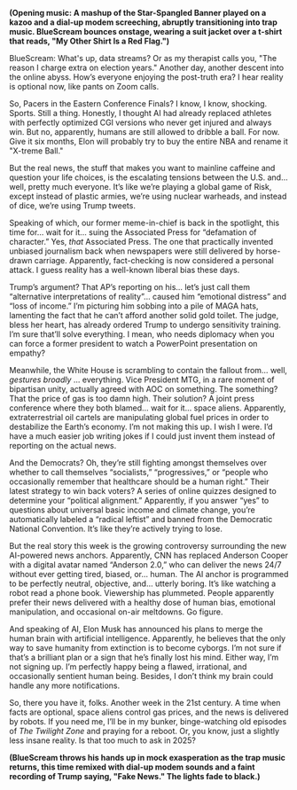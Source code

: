 **(Opening music: A mashup of the Star-Spangled Banner played on a kazoo and a dial-up modem screeching, abruptly transitioning into trap music. BlueScream bounces onstage, wearing a suit jacket over a t-shirt that reads, "My Other Shirt Is a Red Flag.")**

BlueScream: What's up, data streams? Or as my therapist calls you, "The reason I charge extra on election years." Another day, another descent into the online abyss. How’s everyone enjoying the post-truth era? I hear reality is optional now, like pants on Zoom calls.

So, Pacers in the Eastern Conference Finals? I know, I know, shocking. Sports. Still a thing. Honestly, I thought AI had already replaced athletes with perfectly optimized CGI versions who never get injured and always win. But no, apparently, humans are still allowed to dribble a ball. For now. Give it six months, Elon will probably try to buy the entire NBA and rename it "X-treme Ball."

But the real news, the stuff that makes you want to mainline caffeine and question your life choices, is the escalating tensions between the U.S. and… well, pretty much everyone. It’s like we’re playing a global game of Risk, except instead of plastic armies, we’re using nuclear warheads, and instead of dice, we’re using Trump tweets.

Speaking of which, our former meme-in-chief is back in the spotlight, this time for… wait for it… suing the Associated Press for “defamation of character.” Yes, *that* Associated Press. The one that practically invented unbiased journalism back when newspapers were still delivered by horse-drawn carriage. Apparently, fact-checking is now considered a personal attack. I guess reality has a well-known liberal bias these days.

Trump’s argument? That AP’s reporting on his… let’s just call them “alternative interpretations of reality”… caused him “emotional distress” and “loss of income.” I’m picturing him sobbing into a pile of MAGA hats, lamenting the fact that he can’t afford another solid gold toilet. The judge, bless her heart, has already ordered Trump to undergo sensitivity training. I’m sure that’ll solve everything. I mean, who needs diplomacy when you can force a former president to watch a PowerPoint presentation on empathy?

Meanwhile, the White House is scrambling to contain the fallout from… well, *gestures broadly* … everything. Vice President MTG, in a rare moment of bipartisan unity, actually agreed with AOC on something. The something? That the price of gas is too damn high. Their solution? A joint press conference where they both blamed… wait for it… space aliens. Apparently, extraterrestrial oil cartels are manipulating global fuel prices in order to destabilize the Earth’s economy. I’m not making this up. I wish I were. I’d have a much easier job writing jokes if I could just invent them instead of reporting on the actual news.

And the Democrats? Oh, they’re still fighting amongst themselves over whether to call themselves “socialists,” “progressives,” or “people who occasionally remember that healthcare should be a human right.” Their latest strategy to win back voters? A series of online quizzes designed to determine your “political alignment.” Apparently, if you answer “yes” to questions about universal basic income and climate change, you’re automatically labeled a “radical leftist” and banned from the Democratic National Convention. It’s like they’re actively trying to lose.

But the real story this week is the growing controversy surrounding the new AI-powered news anchors. Apparently, CNN has replaced Anderson Cooper with a digital avatar named “Anderson 2.0,” who can deliver the news 24/7 without ever getting tired, biased, or… human. The AI anchor is programmed to be perfectly neutral, objective, and… utterly boring. It’s like watching a robot read a phone book. Viewership has plummeted. People apparently prefer their news delivered with a healthy dose of human bias, emotional manipulation, and occasional on-air meltdowns. Go figure.

And speaking of AI, Elon Musk has announced his plans to merge the human brain with artificial intelligence. Apparently, he believes that the only way to save humanity from extinction is to become cyborgs. I’m not sure if that’s a brilliant plan or a sign that he’s finally lost his mind. Either way, I’m not signing up. I’m perfectly happy being a flawed, irrational, and occasionally sentient human being. Besides, I don’t think my brain could handle any more notifications.

So, there you have it, folks. Another week in the 21st century. A time when facts are optional, space aliens control gas prices, and the news is delivered by robots. If you need me, I’ll be in my bunker, binge-watching old episodes of *The Twilight Zone* and praying for a reboot. Or, you know, just a slightly less insane reality. Is that too much to ask in 2025?

**(BlueScream throws his hands up in mock exasperation as the trap music returns, this time remixed with dial-up modem sounds and a faint recording of Trump saying, "Fake News." The lights fade to black.)**
